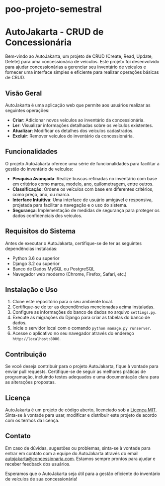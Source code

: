 # poo-projeto-semestral
# AutoJakarta - CRUD de Concessionária

Bem-vindo ao AutoJakarta, um projeto de CRUD (Create, Read, Update, Delete) para uma concessionária de veículos. Este projeto foi desenvolvido para ajudar concessionárias a gerenciar seu inventário de veículos e fornecer uma interface simples e eficiente para realizar operações básicas de CRUD.

## Visão Geral

AutoJakarta é uma aplicação web que permite aos usuários realizar as seguintes operações:

- **Criar**: Adicionar novos veículos ao inventário da concessionária.
- **Ler**: Visualizar informações detalhadas sobre os veículos existentes.
- **Atualizar**: Modificar os detalhes dos veículos cadastrados.
- **Excluir**: Remover veículos do inventário da concessionária.

## Funcionalidades

O projeto AutoJakarta oferece uma série de funcionalidades para facilitar a gestão do inventário de veículos:

- **Pesquisa Avançada**: Realize buscas refinadas no inventário com base em critérios como marca, modelo, ano, quilometragem, entre outros.
- **Classificação**: Ordene os veículos com base em diferentes critérios, como preço, ano, ou marca.
- **Interface Intuitiva**: Uma interface de usuário amigável e responsiva, projetada para facilitar a navegação e o uso do sistema.
- **Segurança**: Implementação de medidas de segurança para proteger os dados confidenciais dos veículos.

## Requisitos do Sistema

Antes de executar o AutoJakarta, certifique-se de ter as seguintes dependências instaladas:

- Python 3.6 ou superior
- Django 3.2 ou superior
- Banco de Dados MySQL ou PostgreSQL
- Navegador web moderno (Chrome, Firefox, Safari, etc.)

## Instalação e Uso

1. Clone este repositório para o seu ambiente local.
2. Certifique-se de ter as dependências mencionadas acima instaladas.
3. Configure as informações do banco de dados no arquivo `settings.py`.
4. Execute as migrações do Django para criar as tabelas do banco de dados.
5. Inicie o servidor local com o comando `python manage.py runserver`.
6. Acesse o aplicativo no seu navegador através do endereço `http://localhost:8000`.

## Contribuição

Se você deseja contribuir para o projeto AutoJakarta, fique à vontade para enviar pull requests. Certifique-se de seguir as melhores práticas de programação, incluindo testes adequados e uma documentação clara para as alterações propostas.

## Licença

AutoJakarta é um projeto de código aberto, licenciado sob a [Licença MIT](https://opensource.org/licenses/MIT). Sinta-se à vontade para usar, modificar e distribuir este projeto de acordo com os termos da licença.

## Contato

Em caso de dúvidas, sugestões ou problemas, sinta-se à vontade para entrar em contato com a equipe do AutoJakarta através do email autojakarta@concessionaria.com. Estamos sempre prontos para ajudar e receber feedback dos usuários.

Esperamos que o AutoJakarta seja útil para a gestão eficiente do inventário de veículos de sua concessionária!
